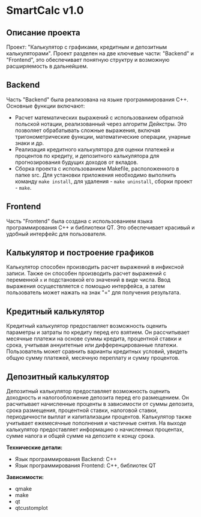 # **SmartCalc v1.0**

## **Описание проекта**
Проект: "Калькулятор с графиками, кредитным и депозитным калькуляторами". Проект разделен на две ключевые части: "Backend" и "Frontend",  это обеспечивает понятную структру и возможную расширяемость в дальнейшем.

## **Backend**
Часть "Backend" была реализована на языке программирования C++. Основные функции включают:
- Расчет математических выражений с использованием обратной польской нотации, реализованный через алгоритм Дейкстры. Это позволяет обрабатывать сложные выражения, включая тригонометрические функции, математические операции, унарные знаки и др.
- Реализация кредитного калькулятора для оценки платежей и процентов по кредиту, и депозитного калькулятора для прогнозирования будущих доходов от вкладов.
- Сборка проекта с использованием Makefile, расположенного в папке src. Для установки приложения необходимо выполнить команду `make install`, для удаления - `make uninstall`, сборки проект - `make`.

## **Frontend**
Часть "Frontend" была создана с использованием языка программирования C++ и библиотеки QT. Это обеспечивает красивый и удобный интерфейс для пользователя.

## **Калькулятор и построение графиков** 

 Калькулятор способен производить расчет выражений в инфиксной записи. 
 Также он способен производить расчет выражений с переменной `x` и подстановкой его значений в виде числа.
 Ввод выражения осуществляется с помощью интерфейса, а затем пользователь может нажать на знак "=" для получения результата.

## **Кредитный калькулятор**

Кредитный калькулятор предоставляет возможность оценить параметры и затраты по кредиту перед его взятием. Он рассчитывает месячные платежи на основе суммы кредита, процентной ставки и срока, учитывая аннуитетные или дифференцированные платежи. Пользователь может сравнить варианты кредитных условий, увидеть общую сумму платежей, месячную переплату и сумму процентов.


## **Депозитный калькулятор** 
Депозитный калькулятор предоставляет возможность оценить доходность и налогообложение депозита перед его размещением. Он расчитывает начисленные проценты в зависимости от суммы депозита, срока размещения, процентной ставки, налоговой ставки, периодичности выплат и капитализации процентов. Калькулятор также учитывает ежемесячные пополнения и частичные снятия. На выходе калькулятор предоставляет информацию о начисленных процентах, сумме налога и общей сумме на депозите к концу срока.


**Технические детали:**
- Язык программирования Backend: C++
- Язык программирования Frontend: C++, библиотек QT

**Зависимости:**
- qmake
- make 
- qt
- qtcustomplot